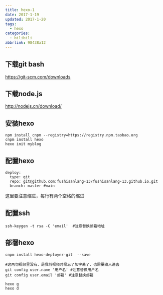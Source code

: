 ```yaml
---
title: hexo-1
date: 2017-1-19
updated: 2017-1-20
tags:
  - hexo
categories:
  - bilibili
abbrlink: 98438a12
---
```


## 下载git bash
https://git-scm.com/downloads

## 下载node.js
http://nodejs.cn/download/

## 安装hexo

```
npm install cnpm --registry=https://registry.npm.taobao.org
cnpm install hexo
hexo init myblog
```

## 配置hexo
```
deploy:
  type: git
  repo: git@github.com:fushisanlang-13/fushisanlang-13.github.io.git
  branch: master #main
```
这里要注意缩进，每行有两个空格的缩进

## 配置ssh
```
ssh-keygen -t rsa -C 'email'  #注意替换邮箱地址
```

## 部署hexo
```
cnpm install hexo-deployer-git  --save

#这两句视频里没有，是我剪视频时候忘了加字幕了，也需要输入进去
git config user.name '用户名' #注意替换用户名
git config user.email '邮箱' #注意替换邮箱

hexo g
hexo d
```
